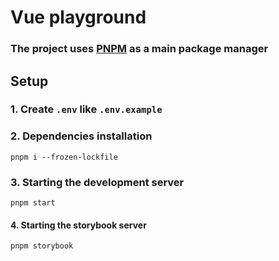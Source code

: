 # Vue playground
### The project uses [PNPM](https://pnpm.io/) as a main package manager

## Setup
### 1. Create `.env` like `.env.example`
### 2. Dependencies installation
```shell
pnpm i --frozen-lockfile
```
### 3. Starting the development server
```shell
pnpm start
```

#### 4. Starting the storybook server
```shell
pnpm storybook
```
